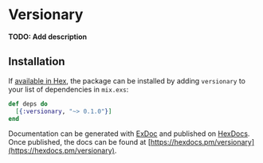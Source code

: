 # Versionary

**TODO: Add description**

## Installation

If [available in Hex](https://hex.pm/docs/publish), the package can be installed
by adding `versionary` to your list of dependencies in `mix.exs`:

```elixir
def deps do
  [{:versionary, "~> 0.1.0"}]
end
```

Documentation can be generated with [ExDoc](https://github.com/elixir-lang/ex_doc)
and published on [HexDocs](https://hexdocs.pm). Once published, the docs can
be found at [https://hexdocs.pm/versionary](https://hexdocs.pm/versionary).

